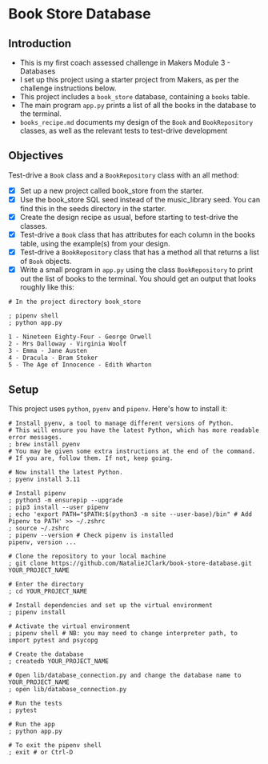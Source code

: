# Book Store Database

## Introduction
- This is my first coach assessed challenge in Makers Module 3 - Databases
- I set up this project using a starter project from Makers, as per the challenge instructions below.
- This project includes a `book_store` database, containing a `books` table.
- The main program `app.py` prints a list of all the books in the database to the terminal.
- `books_recipe.md` documents my design of the `Book` and `BookRepository` classes, as well as the relevant tests to test-drive development


## Objectives
Test-drive a `Book` class and a `BookRepository` class with an all method:
- [x] Set up a new project called book_store from the starter.
- [x] Use the book_store SQL seed instead of the music_library seed. You can find this in the seeds directory in the starter.
- [x] Create the design recipe as usual, before starting to test-drive the classes.
- [x] Test-drive a `Book` class that has attributes for each column in the books table, using the example(s) from your design.
- [x] Test-drive a `BookRepository` class that has a method all that returns a list of `Book` objects.
- [x] Write a small program in `app.py` using the class `BookRepository` to print out the list of books to the terminal.
You should get an output that looks roughly like this:
```shell
# In the project directory book_store

; pipenv shell
; python app.py

1 - Nineteen Eighty-Four - George Orwell
2 - Mrs Dalloway - Virginia Woolf
3 - Emma - Jane Austen
4 - Dracula - Bram Stoker
5 - The Age of Innocence - Edith Wharton
```

## Setup
This project uses `python`, `pyenv` and `pipenv`. Here's how to install it:

```shell
# Install pyenv, a tool to manage different versions of Python.
# This will ensure you have the latest Python, which has more readable error messages.
; brew install pyenv
# You may be given some extra instructions at the end of the command.
# If you are, follow them. If not, keep going.

# Now install the latest Python.
; pyenv install 3.11

# Install pipenv
; python3 -m ensurepip --upgrade
; pip3 install --user pipenv
; echo 'export PATH="$PATH:$(python3 -m site --user-base)/bin" # Add Pipenv to PATH' >> ~/.zshrc
; source ~/.zshrc
; pipenv --version # Check pipenv is installed
pipenv, version ...

# Clone the repository to your local machine
; git clone https://github.com/NatalieJClark/book-store-database.git YOUR_PROJECT_NAME

# Enter the directory
; cd YOUR_PROJECT_NAME

# Install dependencies and set up the virtual environment
; pipenv install

# Activate the virtual environment
; pipenv shell # NB: you may need to change interpreter path, to import pytest and psycopg

# Create the database
; createdb YOUR_PROJECT_NAME

# Open lib/database_connection.py and change the database name to YOUR_PROJECT_NAME
; open lib/database_connection.py

# Run the tests
; pytest

# Run the app
; python app.py

# To exit the pipenv shell
; exit # or Ctrl-D
